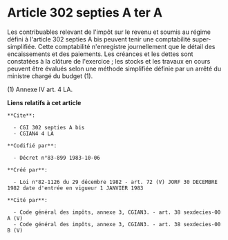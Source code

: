 # Article 302 septies A ter A

Les contribuables relevant de l'impôt sur le revenu et soumis au régime défini à l'article 302 septies A bis peuvent tenir
une comptabilité super-simplifiée. Cette comptabilité n'enregistre journellement que le détail des encaissements et des
paiements. Les créances et les dettes sont constatées à la clôture de l'exercice ; les stocks et les travaux en cours peuvent
être évalués selon une méthode simplifiée définie par un arrêté du ministre chargé du budget (1). 

(1) Annexe IV art. 4 LA.

**Liens relatifs à cet article**

	**Cite**:

	  - CGI 302 septies A bis
	  - CGIAN4 4 LA

	**Codifié par**:

	  - Décret n°83-899 1983-10-06

	**Créé par**:

	  - Loi n°82-1126 du 29 décembre 1982 - art. 72 (V) JORF 30 DECEMBRE 1982 date d'entrée en vigueur 1 JANVIER 1983

	**Cité par**:

	  - Code général des impôts, annexe 3, CGIAN3. - art. 38 sexdecies-00 A (V)
	  - Code général des impôts, annexe 3, CGIAN3. - art. 38 sexdecies-00 B (V)
